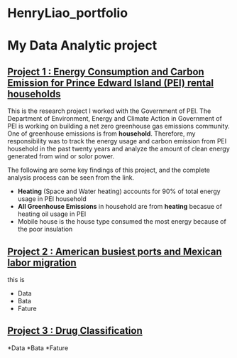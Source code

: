 # HenryLiao_portfolio

# My Data Analytic project


## [Project 1 : Energy Consumption and Carbon Emission for Prince Edward Island (PEI) rental households](https://hackmd.io/@WY7WYsMqTwyJzJLs_SoHcQ/rkMAx2ME2)


This is the research project I worked with the Government of PEI. The Department of Environment, Energy and Climate Action in Government of PEI is working on building a net zero greenhouse gas emissions community. One of greenhouse emissions is from **household**. Therefore, my responsibility was to track the energy usage and carbon emission from PEI household in the past twenty years and analyze the amount of clean energy generated from wind or solor power.

The following are some key findings of this project, and the complete analysis process can be seen from the link.

* **Heating** (Space and Water heating) accounts for 90% of total energy usage in PEI household
* **All Greenhouse Emissions** in household are from **heating** becasue of heating oil usage in PEI
* Mobile house is the house type consumed the most energy because of the poor insulation

## [Project 2 : American busiest ports and Mexican labor migration](https://www.kaggle.com/code/hungenliao/american-busiest-ports-and-mexican-labor-migration)

this is

* Data
* Bata
* Fature

## [Project 3 : Drug Classification](https://www.kaggle.com/code/hungenliao/drugs-classification-eda-ml-knn-rf)

*Data
*Bata
*Fature
